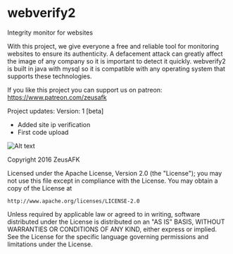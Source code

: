 # webverify2
Integrity monitor for websites

With this project, we give everyone a free and reliable tool for monitoring websites to ensure its authenticity. A defacement attack can greatly affect the image of any company so it is important to detect it quickly. webverify2 is built in java with mysql so it is compatible with any operating system that supports these technologies.

If you like this project you can support us on patreon: https://www.patreon.com/zeusafk

Project updates:
Version: 1 [beta]

- Added site ip verification
- First code upload

![Alt text](http://i.imgur.com/rszxXE8.png "webverify2")

Copyright 2016 ZeusAFK

Licensed under the Apache License, Version 2.0 (the "License");
you may not use this file except in compliance with the License.
You may obtain a copy of the License at

    http://www.apache.org/licenses/LICENSE-2.0

Unless required by applicable law or agreed to in writing, software
distributed under the License is distributed on an "AS IS" BASIS,
WITHOUT WARRANTIES OR CONDITIONS OF ANY KIND, either express or implied.
See the License for the specific language governing permissions and
limitations under the License.
